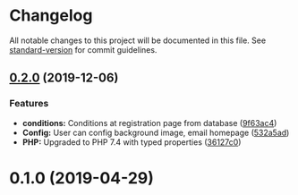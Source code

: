 # Changelog

All notable changes to this project will be documented in this file. See [standard-version](https://github.com/conventional-changelog/standard-version) for commit guidelines.

## [0.2.0](https://github.com/rdurica/authentication-bundle/compare/v0.1.0...v0.2.0) (2019-12-06)


### Features

* **conditions:** Conditions at registration page from database ([9f63ac4](https://github.com/rdurica/authentication-bundle/commit/9f63ac47b720005fc02f80deb98c946e94021351))
* **Config:** User can config background image, email homepage ([532a5ad](https://github.com/rdurica/authentication-bundle/commit/532a5adde4014be04fa30e802b69d00e49a936c7))
* **PHP:** Upgraded to PHP 7.4 with typed properties ([36127c0](https://github.com/rdurica/authentication-bundle/commit/36127c0d50f628030c7da1ccc098981d170b71c0))

# 0.1.0 (2019-04-29)

